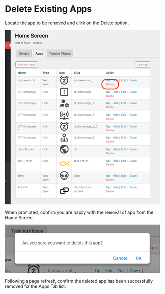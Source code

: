 # Delete Existing Apps

Locate the app to be removed and click on the Delete option.

![image](./imgs/delete-remove-option.png)

When prompted, confirm you are happy with the removal of app from the Home Screen.

![image](./imgs/delete-remove-prompt.png)

Following a page refresh, confirm the deleted app has been successfully removed for the Apps Tab list.
